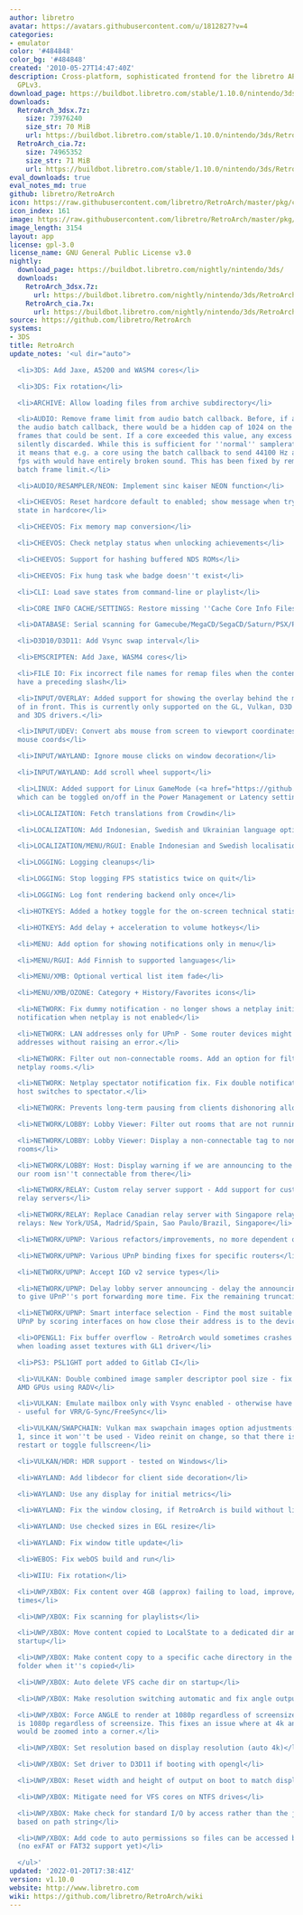 ```yaml
---
author: libretro
avatar: https://avatars.githubusercontent.com/u/1812827?v=4
categories:
- emulator
color: '#484848'
color_bg: '#484848'
created: '2010-05-27T14:47:40Z'
description: Cross-platform, sophisticated frontend for the libretro API. Licensed
  GPLv3.
download_page: https://buildbot.libretro.com/stable/1.10.0/nintendo/3ds
downloads:
  RetroArch_3dsx.7z:
    size: 73976240
    size_str: 70 MiB
    url: https://buildbot.libretro.com/stable/1.10.0/nintendo/3ds/RetroArch_3dsx.7z
  RetroArch_cia.7z:
    size: 74965352
    size_str: 71 MiB
    url: https://buildbot.libretro.com/stable/1.10.0/nintendo/3ds/RetroArch_cia.7z
eval_downloads: true
eval_notes_md: true
github: libretro/RetroArch
icon: https://raw.githubusercontent.com/libretro/RetroArch/master/pkg/ctr/assets/default.png
icon_index: 161
image: https://raw.githubusercontent.com/libretro/RetroArch/master/pkg/ctr/assets/libretro_banner.png
image_length: 3154
layout: app
license: gpl-3.0
license_name: GNU General Public License v3.0
nightly:
  download_page: https://buildbot.libretro.com/nightly/nintendo/3ds/
  downloads:
    RetroArch_3dsx.7z:
      url: https://buildbot.libretro.com/nightly/nintendo/3ds/RetroArch_3dsx.7z
    RetroArch_cia.7x:
      url: https://buildbot.libretro.com/nightly/nintendo/3ds/RetroArch_cia.7z
source: https://github.com/libretro/RetroArch
systems:
- 3DS
title: RetroArch
update_notes: '<ul dir="auto">

  <li>3DS: Add Jaxe, A5200 and WASM4 cores</li>

  <li>3DS: Fix rotation</li>

  <li>ARCHIVE: Allow loading files from archive subdirectory</li>

  <li>AUDIO: Remove frame limit from audio batch callback. Before, if a core used
  the audio batch callback, there would be a hidden cap of 1024 on the number of audio
  frames that could be sent. If a core exceeded this value, any excess samples were
  silently discarded. While this is sufficient for ''normal'' samplerates/framerates,
  it means that e.g. a core using the batch callback to send 44100 Hz audio at 30
  fps with would have entirely broken sound. This has been fixed by removing the audio
  batch frame limit.</li>

  <li>AUDIO/RESAMPLER/NEON: Implement sinc kaiser NEON function</li>

  <li>CHEEVOS: Reset hardcore default to enabled; show message when trying to load
  state in hardcore</li>

  <li>CHEEVOS: Fix memory map conversion</li>

  <li>CHEEVOS: Check netplay status when unlocking achievements</li>

  <li>CHEEVOS: Support for hashing buffered NDS ROMs</li>

  <li>CHEEVOS: Fix hung task whe badge doesn''t exist</li>

  <li>CLI: Load save states from command-line or playlist</li>

  <li>CORE INFO CACHE/SETTINGS: Restore missing ''Cache Core Info Files'' menu entry</li>

  <li>DATABASE: Serial scanning for Gamecube/MegaCD/SegaCD/Saturn/PSX/PSP/Dreamcast/Wii</li>

  <li>D3D10/D3D11: Add Vsync swap interval</li>

  <li>EMSCRIPTEN: Add Jaxe, WASM4 cores</li>

  <li>FILE IO: Fix incorrect file names for remap files when the content path doesn''t
  have a preceding slash</li>

  <li>INPUT/OVERLAY: Added support for showing the overlay behind the menu instead
  of in front. This is currently only supported on the GL, Vulkan, D3D 9/10/11/12
  and 3DS drivers.</li>

  <li>INPUT/UDEV: Convert abs mouse from screen to viewport coordinates; fix relative
  mouse coords</li>

  <li>INPUT/WAYLAND: Ignore mouse clicks on window decoration</li>

  <li>INPUT/WAYLAND: Add scroll wheel support</li>

  <li>LINUX: Added support for Linux GameMode (<a href="https://github.com/FeralInteractive/gamemode">https://github.com/FeralInteractive/gamemode</a>),
  which can be toggled on/off in the Power Management or Latency settings menus.</li>

  <li>LOCALIZATION: Fetch translations from Crowdin</li>

  <li>LOCALIZATION: Add Indonesian, Swedish and Ukrainian language options</li>

  <li>LOCALIZATION/MENU/RGUI: Enable Indonesian and Swedish localisations for RGUI</li>

  <li>LOGGING: Logging cleanups</li>

  <li>LOGGING: Stop logging FPS statistics twice on quit</li>

  <li>LOGGING: Log font rendering backend only once</li>

  <li>HOTKEYS: Added a hotkey toggle for the on-screen technical statistics.</li>

  <li>HOTKEYS: Add delay + acceleration to volume hotkeys</li>

  <li>MENU: Add option for showing notifications only in menu</li>

  <li>MENU/RGUI: Add Finnish to supported languages</li>

  <li>MENU/XMB: Optional vertical list item fade</li>

  <li>MENU/XMB/OZONE: Category + History/Favorites icons</li>

  <li>NETWORK: Fix dummy notification - no longer shows a netplay initialization failed
  notification when netplay is not enabled</li>

  <li>NETWORK: LAN addresses only for UPnP - Some router devices might accept non-LAN
  addresses without raising an error.</li>

  <li>NETWORK: Filter out non-connectable rooms. Add an option for filtering out non-connectable
  netplay rooms.</li>

  <li>NETWORK: Netplay spectator notification fix. Fix double notification when the
  host switches to spectator.</li>

  <li>NETWORK: Prevents long-term pausing from clients dishonoring allow pausing</li>

  <li>NETWORK/LOBBY: Lobby Viewer: Filter out rooms that are not running RetroArch</li>

  <li>NETWORK/LOBBY: Lobby Viewer: Display a non-connectable tag to non-connectable
  rooms</li>

  <li>NETWORK/LOBBY: Host: Display warning if we are announcing to the internet but
  our room isn''t connectable from there</li>

  <li>NETWORK/RELAY: Custom relay server support - Add support for custom user-ran
  relay servers</li>

  <li>NETWORK/RELAY: Replace Canadian relay server with Singapore relay server. Current
  relays: New York/USA, Madrid/Spain, Sao Paulo/Brazil, Singapore</li>

  <li>NETWORK/UPNP: Various refactors/improvements, no more dependent on miniupnpc</li>

  <li>NETWORK/UPNP: Various UPnP binding fixes for specific routers</li>

  <li>NETWORK/UPNP: Accept IGD v2 service types</li>

  <li>NETWORK/UPNP: Delay lobby server announcing - delay the announcing in order
  to give UPnP''s port forwarding more time. Fix the remaining truncation warnings.</li>

  <li>NETWORK/UPNP: Smart interface selection - Find the most suitable address for
  UPnP by scoring interfaces on how close their address is to the device''s address</li>

  <li>OPENGL1: Fix buffer overflow - RetroArch would sometimes crashes at startup
  when loading asset textures with GL1 driver</li>

  <li>PS3: PSL1GHT port added to Gitlab CI</li>

  <li>VULKAN: Double combined image sampler descriptor pool size - fix segfaults with
  AMD GPUs using RADV</li>

  <li>VULKAN: Emulate mailbox only with Vsync enabled - otherwise have it disabled
  - useful for VRR/G-Sync/FreeSync</li>

  <li>VULKAN/SWAPCHAIN: Vulkan max swapchain images option adjustments: removed value
  1, since it won''t be used - Video reinit on change, so that there is no need to
  restart or toggle fullscreen</li>

  <li>VULKAN/HDR: HDR support - tested on Windows</li>

  <li>WAYLAND: Add libdecor for client side decoration</li>

  <li>WAYLAND: Use any display for initial metrics</li>

  <li>WAYLAND: Fix the window closing, if RetroArch is build without libdecor</li>

  <li>WAYLAND: Use checked sizes in EGL resize</li>

  <li>WAYLAND: Fix window title update</li>

  <li>WEBOS: Fix webOS build and run</li>

  <li>WIIU: Fix rotation</li>

  <li>UWP/XBOX: Fix content over 4GB (approx) failing to load, improve/speed up copy/load
  times</li>

  <li>UWP/XBOX: Fix scanning for playlists</li>

  <li>UWP/XBOX: Move content copied to LocalState to a dedicated dir and clear on
  startup</li>

  <li>UWP/XBOX: Make content copy to a specific cache directory in the LocalState
  folder when it''s copied</li>

  <li>UWP/XBOX: Auto delete VFS cache dir on startup</li>

  <li>UWP/XBOX: Make resolution switching automatic and fix angle output issues</li>

  <li>UWP/XBOX: Force ANGLE to render at 1080p regardless of screensize as the output
  is 1080p regardless of screensize. This fixes an issue where at 4k any angle output
  would be zoomed into a corner.</li>

  <li>UWP/XBOX: Set resolution based on display resolution (auto 4k)</li>

  <li>UWP/XBOX: Set driver to D3D11 if booting with opengl</li>

  <li>UWP/XBOX: Reset width and height of output on boot to match display</li>

  <li>UWP/XBOX: Mitigate need for VFS cores on NTFS drives</li>

  <li>UWP/XBOX: Make check for standard I/O by access rather than the just assuming
  based on path string</li>

  <li>UWP/XBOX: Add code to auto permissions so files can be accessed by non VFS cores
  (no exFAT or FAT32 support yet)</li>

  </ul>'
updated: '2022-01-20T17:38:41Z'
version: v1.10.0
website: http://www.libretro.com
wiki: https://github.com/libretro/RetroArch/wiki
---
```

